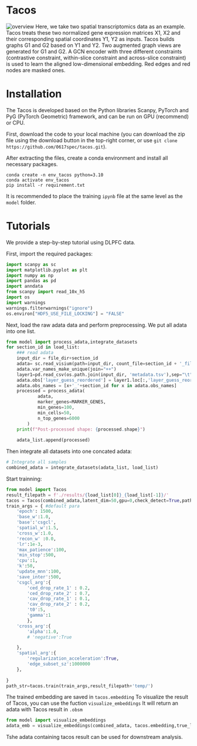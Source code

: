 # Tacos
![overview](https://github.com/user-attachments/assets/332799b5-57b2-4819-803c-a4cafd4c0437)
Here, we take two spatial transcriptomics data as an example. Tacos treats these two normalized gene expression matrices X1, X2 and their corresponding spatial coordinates Y1, Y2 as inputs. Tacos builds graphs G1 and G2 based on Y1 and Y2. Two augmented graph views are generated for G1 and G2. A GCN encoder with three different constraints (contrastive constraint, within-slice constraint and across-slice constraint) is used to learn the aligned low-dimensional embedding. Red edges and red nodes are masked ones.
# Installation
The Tacos is developed based on the Python libraries Scanpy, PyTorch and PyG (PyTorch Geometric) framework, and can be run on GPU (recommend) or CPU.

First, download the code to your local machine (you can download the zip file using the download button in the top-right corner, or use `git clone https://github.com/0617spec/tacos.git`).

After extracting the files, create a conda environment and install all necessary packages.

```
conda create -n env_tacos python=3.10
conda activate env_tacos
pip install -r requirement.txt
```

It is recommended to place the training `ipynb` file at the same level as the `model` folder.


# Tutorials
We provide a step-by-step tutorial using DLPFC data.

First, import the required packages:

```python
import scanpy as sc
import matplotlib.pyplot as plt
import numpy as np
import pandas as pd
import anndata
from scanpy import read_10x_h5
import os
import warnings
warnings.filterwarnings("ignore")
os.environ["HDF5_USE_FILE_LOCKING"] = "FALSE"
```
Next, load the raw adata data and perform preprocessing.
We put all adata into one list.
```python
from model import process_adata,integrate_datasets
for section_id in load_list:
    ### read adata
    input_dir = file_dir+section_id
    adata= sc.read_visium(path=input_dir, count_file=section_id + '_filtered_feature_bc_matrix.h5', load_images=True)
    adata.var_names_make_unique(join="++")
    layer1=pd.read_csv(os.path.join(input_dir, 'metadata.tsv'),sep="\t",header=0)
    adata.obs['layer_guess_reordered'] = layer1.loc[:,'layer_guess_reordered']
    adata.obs_names = [x+'_'+section_id for x in adata.obs_names]
    processed = process_adata(
            adata,
            marker_genes=MARKER_GENES,
            min_genes=100,
            min_cells=50,
            n_top_genes=6000
        )
    print(f"Post-processed shape: {processed.shape}")
 
    adata_list.append(processed)
```
Then integrate all datasets into one concated adata:
```python
# Integrate all samples
combined_adata = integrate_datasets(adata_list, load_list)
```
Start trainning:
```python
from model import Tacos
result_filepath = f'./results/{load_list[0]}_{load_list[-1]}/'
tacos = Tacos(combined_adata,latent_dim=50,gpu=0,check_detect=True,path=result_filepath)
train_args = { #default para
    'epoch': 1500,
    'base_w':1.0,
    'base':'csgcl',
    'spatial_w':1.5,
    'cross_w':1.0,
    'recon_w' :0.0,
    'lr':1e-3,
    'max_patience':100,
    'min_stop':500,
    'cpu':1,
    'k':50,
    'update_mnn':100,
    'save_inter':500,
    'csgcl_arg':{
        'ced_drop_rate_1' : 0.2,
        'ced_drop_rate_2' : 0.7,
        'cav_drop_rate_1' : 0.1,
        'cav_drop_rate_2' : 0.2,
        't0':5,
        'gamma':1
        },
    'cross_arg':{
        'alpha':1.0,
        # 'negative':True

    },
    'spatial_arg':{
        'regularization_acceleration':True,
        'edge_subset_sz':1000000
    }, 
    
}
path_str=tacos.train(train_args,result_filepath+'temp/')
```
The trained embedding are saved in ```tacos.embedding```
To visualize the result of Tacos, you can use the fuction ```visualize_embeddings```
It will return an adata with Tacos result in ```.obsm```
```python
from model import visualize_embeddings
adata_emb = visualize_embeddings(combined_adata, tacos.embedding,true_label_key='layer_guess_reordered')
```
Tshe adata containing tacos result can be used for downstream analysis.